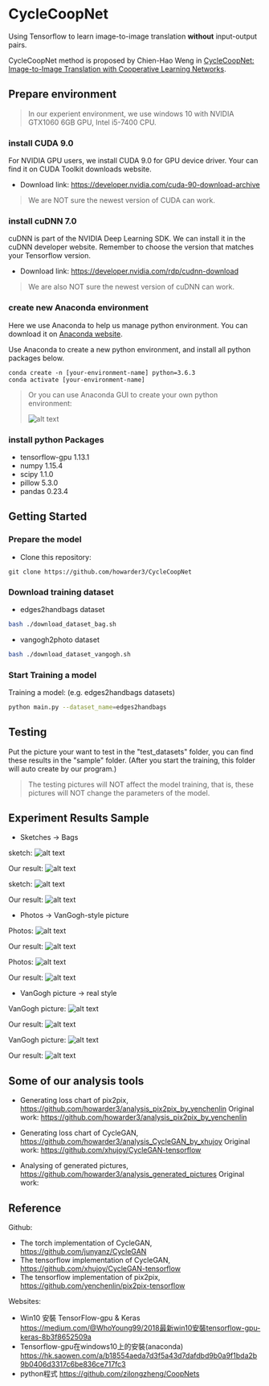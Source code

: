 # CycleCoopNet

Using Tensorflow to learn image-to-image translation **without** input-output pairs.


CycleCoopNet method is proposed by Chien-Hao Weng in 
[CycleCoopNet: Image-to-Image Translation with Cooperative Learning Networks](https://github.com/howarder3/Cycle_CoopNet). 


## Prepare environment

> In our experient environment, we use windows 10 with NVIDIA GTX1060 6GB GPU, Intel i5-7400 CPU. 

### install CUDA 9.0

For NVIDIA GPU users, we install CUDA 9.0 for GPU device driver. Your can find it on CUDA Toolkit downloads website. 

- Download link:
https://developer.nvidia.com/cuda-90-download-archive

> We are NOT sure the newest version of CUDA can work. 
 
### install cuDNN 7.0

cuDNN is part of the NVIDIA Deep Learning SDK. We can install it in the cuDNN developer website. Remember to choose the version that matches your Tensorflow version.

- Download link:
https://developer.nvidia.com/rdp/cudnn-download

> We are also NOT sure the newest version of cuDNN can work. 



### create new Anaconda environment

Here we use Anaconda to help us manage python environment.
You can download it on [Anaconda website](https://www.anaconda.com/).

 
Use Anaconda to create a new python environment, and install all python packages below.

```
conda create -n [your-environment-name] python=3.6.3
conda activate [your-environment-name]
```

> Or you can use Anaconda GUI to create your own python environment:
> 
> ![alt text](https://github.com/howarder3/CycleCoopNet/blob/master/anaconda_GUI.png?raw=true)

### install python Packages
- tensorflow-gpu 1.13.1
- numpy 1.15.4
- scipy 1.1.0
- pillow 5.3.0
- pandas 0.23.4



## Getting Started

### Prepare the model

- Clone this repository:
```
git clone https://github.com/howarder3/CycleCoopNet
```


### Download training dataset

- edges2handbags dataset
```bash
bash ./download_dataset_bag.sh	
```

- vangogh2photo dataset
```bash
bash ./download_dataset_vangogh.sh
```

### Start Training a model

Training a model: (e.g. edges2handbags datasets)
```bash
python main.py --dataset_name=edges2handbags
```

## Testing

Put the picture your want to test in the "test_datasets" folder, you can find these results in the "sample" folder.
(After you start the training, this folder will auto create by our program.)

> The testing pictures will NOT affect the model training, that is, these pictures will NOT change the parameters of the model.



## Experiment Results Sample

- Sketches -> Bags <br>

sketch:
![alt text](https://github.com/howarder3/CycleCoopNet/blob/master/sample_results/test_bag_1.jpg?raw=true)


Our result:
![alt text](https://github.com/howarder3/CycleCoopNet/blob/master/sample_results/result_bag_1.jpg?raw=true)


sketch:
![alt text](https://github.com/howarder3/CycleCoopNet/blob/master/sample_results/test_bag_2.jpg?raw=true)


Our result:
![alt text](https://github.com/howarder3/CycleCoopNet/blob/master/sample_results/result_bag_2.jpg?raw=true)

- Photos -> VanGogh-style picture <br>

Photos:
![alt text](https://github.com/howarder3/CycleCoopNet/blob/master/sample_results/test_photo_1.jpg?raw=true)


Our result:
![alt text](https://github.com/howarder3/CycleCoopNet/blob/master/sample_results/result_photo_1.png?raw=true)



Photos:
![alt text](https://github.com/howarder3/CycleCoopNet/blob/master/sample_results/test_photo_2.jpg?raw=true)


Our result:
![alt text](https://github.com/howarder3/CycleCoopNet/blob/master/sample_results/result_photo_2.png?raw=true)


- VanGogh picture -> real style <br>

VanGogh picture:
![alt text](https://github.com/howarder3/CycleCoopNet/blob/master/sample_results/test_vangogh_1.png?raw=true)


Our result:
![alt text](https://github.com/howarder3/CycleCoopNet/blob/master/sample_results/result_vangogh_1.png?raw=true)



VanGogh picture:
![alt text](https://github.com/howarder3/CycleCoopNet/blob/master/sample_results/test_vangogh_2.png?raw=true)


Our result:
![alt text](https://github.com/howarder3/CycleCoopNet/blob/master/sample_results/result_vangogh_2.png?raw=true)



## Some of our analysis tools

- Generating loss chart of pix2pix, https://github.com/howarder3/analysis_pix2pix_by_yenchenlin
Original work: https://github.com/howarder3/analysis_pix2pix_by_yenchenlin

- Generating loss chart of CycleGAN, https://github.com/howarder3/analysis_CycleGAN_by_xhujoy
Original work: https://github.com/xhujoy/CycleGAN-tensorflow

- Analysing of generated pictures, https://github.com/howarder3/analysis_generated_pictures
Original work: 


## Reference
Github:

- The torch implementation of CycleGAN, 
https://github.com/junyanz/CycleGAN
- The tensorflow implementation of CycleGAN, 
https://github.com/xhujoy/CycleGAN-tensorflow
- The tensorflow implementation of pix2pix, 
https://github.com/yenchenlin/pix2pix-tensorflow

Websites:

- Win10 安裝 TensorFlow-gpu & Keras
https://medium.com/@WhoYoung99/2018最新win10安裝tensorflow-gpu-keras-8b3f8652509a
- Tensorflow-gpu在windows10上的安裝(anaconda)
https://hk.saowen.com/a/b18554aeda7d3f5a43d7dafdbd9b0a9f1bda2b9b0406d3317c6be836ce717fc3
- python程式
https://github.com/zilongzheng/CoopNets

